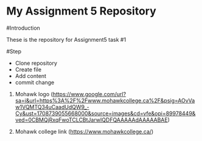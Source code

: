 # My Assignment 5 Repository

#Introduction

These is the repository for Assignment5 task #1

#Step
- Clone repository
- Create file
- Add content
- commit change

1. Mohawk logo (https://www.google.com/url?sa=i&url=https%3A%2F%2Fwww.mohawkcollege.ca%2F&psig=AOvVaw1VQMTQ34uCaadUdQW9_-Cy&ust=1708739055668000&source=images&cd=vfe&opi=89978449&ved=0CBMQjRxqFwoTCLCBtJarwIQDFQAAAAAdAAAAABAE)


2. Mohawk college link (https://www.mohawkcollege.ca/)

